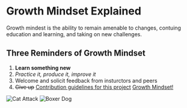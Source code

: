# Growth Mindset Explained
Growth mindest is the ability to remain amenable to changes, contuing education and learning, and taking on new challenges. 
## Three Reminders of Growth Mindset
1. **Learn something new**
2. _Practice it, produce it, improve it_
3. Welcome and solicit feedback from insturctors and peers
4. ~~Give up~~
[Contribution guidelines for this project](docs/Vocab.md)
[Growth Mindset!](https://www.mindsetworks.com/science/)

![Cat Attack](https://octodex.github.com/images/yaktocat.png)
![Boxer Dog](https://thedogtrainingsecret.com/wp-content/uploads/2014/07/AdobeStock_15667508.jpeg)
